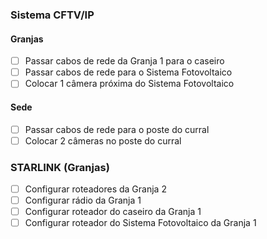 ### Sistema CFTV/IP

#### Granjas

- [ ] Passar cabos de rede da Granja 1 para o caseiro
- [ ] Passar cabos de rede para o Sistema Fotovoltaico
- [ ] Colocar 1 câmera próxima do Sistema Fotovoltaico

 #### Sede
- [ ] Passar cabos de rede para o poste do curral
- [ ] Colocar 2 câmeras no poste do curral

### STARLINK (Granjas)

- [ ] Configurar roteadores da Granja 2
- [ ] Configurar rádio da Granja 1
- [ ] Configurar roteador do caseiro da Granja 1
- [ ] Configurar roteador do Sistema Fotovoltaico da Granja 1